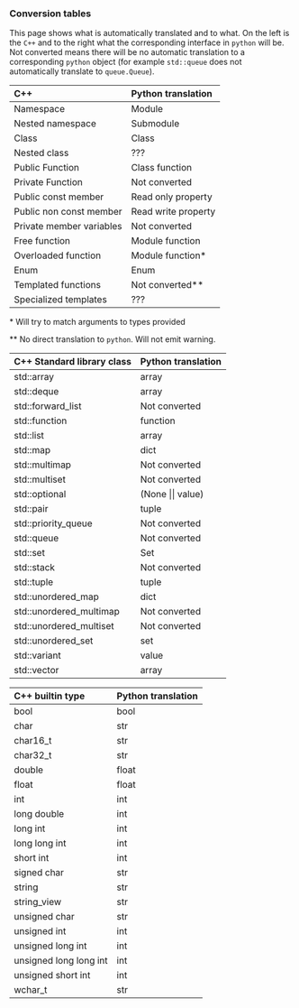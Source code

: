 ### Conversion tables ###

This page shows what is automatically translated and to what. On the left is the `C++` and to the right what the corresponding interface in `python` will be. Not converted means there will be no automatic translation to a corresponding `python` object (for example `std::queue` does not automatically translate to `queue.Queue`).

| C++                        | Python translation       |
|:-------------------------- |:------------------------ |
| Namespace                  | Module                   |
| Nested namespace           | Submodule                |
| Class                      | Class                    |
| Nested class               | ???                      |
| Public Function            | Class function           |
| Private Function           | Not converted            |
| Public const member        | Read only property       |
| Public non const member    | Read write property      |
| Private member variables   | Not converted            |
| Free function              | Module function          |
| Overloaded function        | Module function*         |
| Enum                       | Enum                     |
| Templated functions        | Not converted**          |
| Specialized templates      | ???                      |

\* Will try to match arguments to types provided

\*\* No direct translation to `python`. Will not emit warning.


| C++ Standard library class      | Python translation       |
|:------------------------------- |:------------------------ |
| std::array                      | array                    |
| std::deque                      | array                    |
| std::forward\_list              | Not converted            |
| std::function                   | function                 |
| std::list                       | array                    |
| std::map                        | dict                     |
| std::multimap                   | Not converted            |
| std::multiset                   | Not converted            |
| std::optional                   | (None \|\| value)        |
| std::pair                       | tuple                    |
| std::priority\_queue            | Not converted            |
| std::queue                      | Not converted            |
| std::set                        | Set                      |
| std::stack                      | Not converted            |
| std::tuple                      | tuple                    |
| std::unordered\_map             | dict                     |
| std::unordered\_multimap        | Not converted            |
| std::unordered\_multiset        | Not converted            |
| std::unordered\_set             | set                      |
| std::variant                    | value                    |
| std::vector                     | array                    |


| C++ builtin type           | Python translation       |
|:-------------------------- |:------------------------ |
| bool                       | bool                     |
| char                       | str                      |
| char16\_t                  | str                      |
| char32\_t                  | str                      |
| double                     | float                    |
| float                      | float                    |
| int                        | int                      |
| long double                | int                      |
| long int                   | int                      |
| long long int              | int                      |
| short int                  | int                      |
| signed char                | str                      |
| string                     | str                      |
| string\_view               | str                      |
| unsigned char              | str                      |
| unsigned int               | int                      |
| unsigned long int          | int                      |
| unsigned long long int     | int                      |
| unsigned short int         | int                      |
| wchar\_t                   | str                      |

